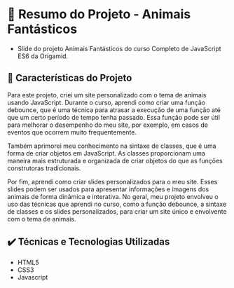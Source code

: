<h1> 📁 Resumo do Projeto - Animais Fantásticos</h1>

- Slide do projeto Animais Fantásticos do curso Completo de JavaScript ES6 da Origamid.

🔨 Características do Projeto
---
Para este projeto, criei um site personalizado com o tema de animais usando JavaScript. Durante o curso, aprendi como criar uma função debounce, que é uma técnica para atrasar a execução de uma função até que um certo período de tempo tenha passado. Essa função pode ser útil para melhorar o desempenho do meu site, por exemplo, em casos de eventos que ocorrem muito frequentemente.

Também aprimorei meu conhecimento na sintaxe de classes, que é uma forma de criar objetos em JavaScript. As classes proporcionam uma maneira mais estruturada e organizada de criar objetos do que as funções construtoras tradicionais.

Por fim, aprendi como criar slides personalizados para o meu site. Esses slides podem ser usados para apresentar informações e imagens dos animais de forma dinâmica e interativa. No geral, meu projeto envolveu o uso das técnicas que aprendi no curso, como a função debounce, a sintaxe de classes e os slides personalizados, para criar um site único e envolvente com o tema de animais.

✔️ Técnicas e Tecnologias Utilizadas
---
- HTML5
- CSS3
- Javascript
